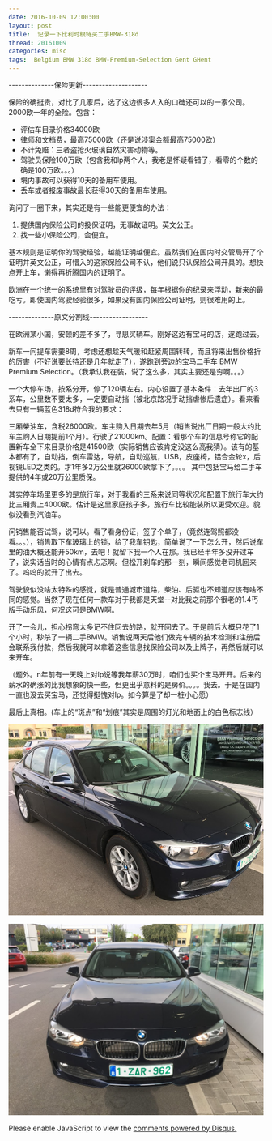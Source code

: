 ```yaml
---
date: 2016-10-09 12:00:00
layout: post
title: 	记录一下比利时根特买二手BMW-318d
thread: 20161009
categories: misc
tags:  Belgium BMW 318d BMW-Premium-Selection Gent GHent
---
```


--------------保险更新-------------------- 

保险的确挺贵，对比了几家后，选了这边很多人入的口碑还可以的一家公司。2000欧一年的全险。包含： 

- 评估车目录价格34000欧 
- 律师和文档费，最高75000欧（还是说涉案金额最高75000欧） 
- 不计免赔：三者盗抢火玻璃自然灾害动物等。 
- 驾驶员保险100万欧（包含我和lp两个人，我老是怀疑看错了，看零的个数的确是100万欧。。。） 
- 境内事故可以获得10天的备用车使用。 
- 丢车或者报废事故最长获得30天的备用车使用。 
  
询问了一圈下来，其实还是有一些能更便宜的办法： 

1. 提供国内保险公司的投保证明，无事故证明。英文公正。 
2. 找一些小保险公司，会便宜。 

基本规则是证明你的驾驶经验，越能证明越便宜。虽然我们在国内时交管局开了个证明并英文公正，可惜入的这家保险公司不认，他们说只认保险公司开具的。想快点开上车，懒得再折腾国内的证明了。 
  
欧洲在一个统一的系统里有对驾驶员的评级，每年根据你的纪录来浮动，新来的最吃亏。即使国内驾驶经验很多，如果没有国内保险公司证明，则很难用的上。 
  
--------------原文分割线------------------

在欧洲某小国，安顿的差不多了，寻思买辆车。刚好这边有宝马的店，遂跑过去。 
  
新车一问提车需要8周，考虑还想趁天气暖和赶紧周围转转，而且将来出售价格折的厉害（不好说要长待还是几年就走了），遂跑到旁边的宝马二手车 BMW Premium Selection。（我承认我在装，说了这么多，其实主要还是穷啊。。。） 
  
一个大停车场，按系分开，停了120辆左右。内心设置了基本条件：去年出厂的3系车，公里数不要太多，一定要自动挡（被北京路况手动挡虐惨后遗症）。看来看去只有一辆蓝色318d符合我的要求： 
  
三厢柴油车，含税26000欧。车主购入日期去年5月（销售说出厂日期一般大约比车主购入日期提前1个月）。行驶了21000km。配置：看那个车的信息号称它的配置新车全下来目录价格是41500欧（实际销售应该肯定没这么高我猜）。该有的基本都有了，自动挡，倒车雷达，导航，自动巡航，USB，皮座椅，铝合金轮x，后视镜LED之类的。才1年多2万公里就26000欧拿下了。。。。 其中包括宝马给二手车提供的4年或20万公里质保。 
  
其实停车场里更多的是旅行车，对于我看的三系来说同等状况和配置下旅行车大约比三厢贵上4000欧。估计是这里家庭孩子多，旅行车比较能装所以更受欢迎。貌似没看到汽油车。 
  
问销售能否试驾，说可以。看了看身份证，签了个单子，（竟然连驾照都没看。。。），销售取下车玻璃上的锁，给了我车钥匙，简单说了一下怎么开，然后说车里的油大概还能开50km，去吧！就留下我一个人在那。我已经半年多没开过车了，说实话当时的心情有点忐忑啊。但松开刹车的那一刻，瞬间感觉老司机回来了。呜呜的就开了出去。 
  
驾驶貌似没啥太特殊的感觉，就是普通城市道路，柴油、后驱也不知道应该有啥不同的感觉。当然了现在任何一款车对于我都是天堂--对比我之前那个很老的1.4丐版手动乐风，何况这可是BMW啊。 
  
开了一会儿，担心拐弯太多记不住回去的路，就开回去了。于是前后大概只花了1个小时，秒杀了一辆二手BMW。销售说两天后他们做完车辆的技术检测和注册后会联系我付款，然后我就可以拿着这些信息找保险公司以及上牌子，再然后就可以来开车。 
  
（题外。n年前有一天晚上对lp说等我年薪30万时，咱们也买个宝马开开。后来的薪水的确涨的比我想象的快一些，但更出乎意料的是房价。。。。我去。于是在国内一直也没去买宝马，还觉得挺愧对lp。如今算是了却一桩小心愿） 
  
最后上真相。(车上的“斑点”和“划痕”其实是周围的灯光和地面上的白色标志线） 

![](../media/belgium-bmw318d-side.png)

![](../media/belgium-bmw318d-front.png)

<div id="disqus_thread"></div>
<script type="text/javascript">
    /* * * CONFIGURATION VARIABLES: EDIT BEFORE PASTING INTO YOUR WEBPAGE * * */
    var disqus_shortname = 'jiaoxianjun'; // required: replace example with your forum shortname

    /* * * DON'T EDIT BELOW THIS LINE * * */
    (function() {
        var dsq = document.createElement('script'); dsq.type = 'text/javascript'; dsq.async = true;
        dsq.src = '//' + disqus_shortname + '.disqus.com/embed.js';
        (document.getElementsByTagName('head')[0] || document.getElementsByTagName('body')[0]).appendChild(dsq);
    })();
</script>
<noscript>Please enable JavaScript to view the <a href="http://disqus.com/?ref_noscript">comments powered by Disqus.</a></noscript>


<script>
  (function(i,s,o,g,r,a,m){i['GoogleAnalyticsObject']=r;i[r]=i[r]||function(){
  (i[r].q=i[r].q||[]).push(arguments)},i[r].l=1*new Date();a=s.createElement(o),
  m=s.getElementsByTagName(o)[0];a.async=1;a.src=g;m.parentNode.insertBefore(a,m)
  })(window,document,'script','//www.google-analytics.com/analytics.js','ga');

  ga('create', 'UA-56112029-1', 'auto');
  ga('send', 'pageview');

</script>
